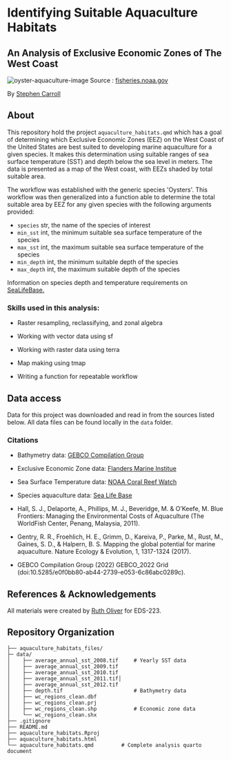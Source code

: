 # Identifying Suitable Aquaculture Habitats 
## An Analysis of Exclusive Economic Zones of The West Coast 

![oyster-aquaculture-image](https://www.fisheries.noaa.gov/s3//styles/original/s3/2021-10/hog-island-oyster-co-lease.png?itok=pKpf1VLD)
Source : [fisheries.noaa.gov](https://www.fisheries.noaa.gov/feature-story/tide-table-profiles-hog-island-oyster-co)

By [Stephen Carroll](https://stephenccodes.github.io./) 

## About

This repository hold the project `aquaculture_habitats.qmd` which has a goal of determining which Exclusive Economic Zones (EEZ) on the West Coast of the United States are best suited to developing marine aquaculture for a given species. It makes this determination using suitable ranges of sea surface temperature (SST) and  depth below the sea level in meters. The data is presented as a map of the West coast, with EEZs shaded by total suitable area.

The workflow was established with the generic species 'Oysters'. This workflow was then generalized into a function able to determine the total suitable area by EEZ for any given species with the following arguments provided:

- `species` str, the name of the species of interest
- `min_sst` int, the minimum suitable sea surface temperature of the species
- `max_sst` int, the maximum suitable sea surface temperature of the species
- `min_depth` int, the minimum suitable depth of the species
- `max_depth` int, the maximum suitable depth of the species

Information on species depth and temperature requirements on [SeaLifeBase.](https://www.sealifebase.ca/search.php)

### Skills used in this analysis:

- Raster resampling, reclassifying, and zonal algebra

- Working with vector data using sf

- Working with raster data using terra

- Map making using tmap

- Writing a function for repeatable workflow


## Data access

Data for this project was downloaded and read in from the sources listed below. All data files can be found locally in the `data` folder. 


### Citations

- Bathymetry data: [GEBCO Compilation Group](https://www.gebco.net/data_and_products/gridded_bathymetry_data/#area)

- Exclusive Economic Zone data: [Flanders Marine Institue](https://www.marineregions.org/eez.php)

- Sea Surface Temperature data: [NOAA Coral Reef Watch](https://coralreefwatch.noaa.gov/product/5km/index_5km_ssta.php)

- Species aquaculture data: [Sea Life Base](https://www.sealifebase.ca/search.php)

- Hall, S. J., Delaporte, A., Phillips, M. J., Beveridge, M. & O’Keefe, M. Blue Frontiers: Managing the Environmental Costs of Aquaculture (The WorldFish Center, Penang, Malaysia, 2011).
- Gentry, R. R., Froehlich, H. E., Grimm, D., Kareiva, P., Parke, M., Rust, M., Gaines, S. D., & Halpern, B. S. Mapping the global potential for marine aquaculture. Nature Ecology & Evolution, 1, 1317-1324 (2017).
- GEBCO Compilation Group (2022) GEBCO_2022 Grid (doi:10.5285/e0f0bb80-ab44-2739-e053-6c86abc0289c).

## References & Acknowledgements

All materials were created by [Ruth Oliver](https://github.com/ryoliver) for EDS-223.

## Repository Organization

```
├── aquaculture_habitats_files/
├─ data/
│    ├── average_annual_sst_2008.tif     # Yearly SST data
│    ├── average_annual_sst_2009.tif
│    ├── average_annual_sst_2010.tif
│    ├── average_annual_sst_2011.tif│
│    ├── average_annual_sst_2012.tif
│    ├── depth.tif                       # Bathymetry data
│    ├── wc_regions_clean.dbf
│    ├── wc_regions_clean.prj
│    ├── wc_regions_clean.shp            # Economic zone data
│    └── wc_regions_clean.shx             
├── .gitignore
├── README.md                         
├── aquaculture_habitats.Rproj
├── aquaculture_habitats.html
└── aquaculture_habitats.qmd         # Complete analysis quarto document
```
  
  
  
  
  
  
  
  
  
  
 